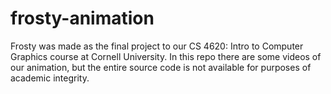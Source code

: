 # frosty-animation

Frosty was made as the final project to our CS 4620: Intro to Computer Graphics course at Cornell University. In this repo there are some videos of our animation, but the entire source code is not available for purposes of academic integrity.